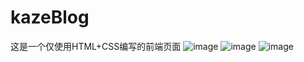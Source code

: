 # kazeBlog
这是一个仅使用HTML+CSS编写的前端页面
![image](https://github.com/rekazer0/kazeBlog/assets/47505725/4bb539a6-19ba-45a8-a81f-ab55504ca7bf)
![image](https://github.com/rekazer0/kazeBlog/assets/47505725/758ae0ba-7868-4f05-ad87-f9132c9c5449)
![image](https://github.com/rekazer0/kazeBlog/assets/47505725/dd0289ed-11ab-4412-a222-b616791e8841)
